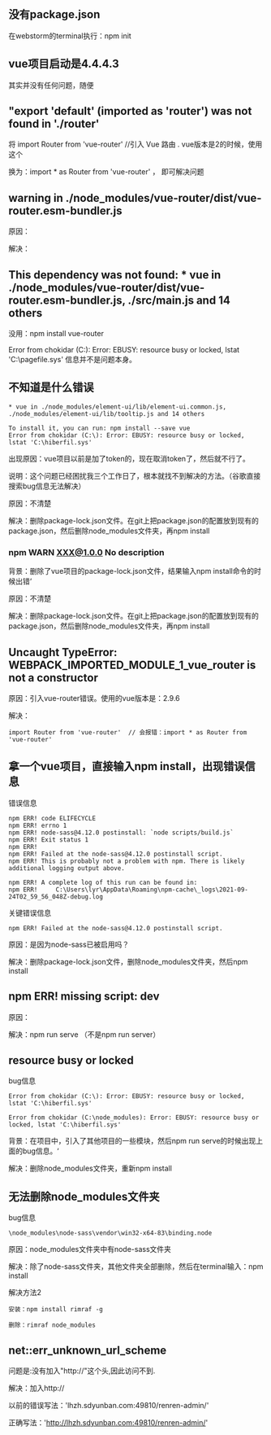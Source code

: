 ## 没有package.json

在webstorm的terminal执行：npm init

## vue项目启动是4.4.4.3

其实并没有任何问题，随便

## "export 'default' (imported as 'router') was not found in './router'



将 import Router from 'vue-router' //引入 Vue 路由 . vue版本是2的时候，使用这个

换为：import * as Router from 'vue-router' ， 即可解决问题

##   warning  in ./node_modules/vue-router/dist/vue-router.esm-bundler.js

原因：

解决：

## This dependency was not found: * vue in ./node_modules/vue-router/dist/vue-router.esm-bundler.js, ./src/main.js and 14 others

没用：npm install vue-router

Error from chokidar (C:\): Error: EBUSY: resource busy or locked, lstat 'C:\pagefile.sys' 信息并不是问题本身。


## 不知道是什么错误

    * vue in ./node_modules/element-ui/lib/element-ui.common.js, ./node_modules/element-ui/lib/tooltip.js and 14 others

    To install it, you can run: npm install --save vue
    Error from chokidar (C:\): Error: EBUSY: resource busy or locked, lstat 'C:\hiberfil.sys'

出现原因：vue项目以前是加了token的，现在取消token了，然后就不行了。

说明：这个问题已经困扰我三个工作日了，根本就找不到解决的方法。（谷歌直接搜索bug信息无法解决）

原因：不清楚

解决：删除package-lock.json文件。在git上把package.json的配置放到现有的package.json，然后删除node_modules文件夹，再npm install

### npm WARN XXX@1.0.0 No description

背景：删除了vue项目的package-lock.json文件，结果输入npm install命令的时候出错‘

原因：不清楚

解决：删除package-lock.json文件。在git上把package.json的配置放到现有的package.json，然后删除node_modules文件夹，再npm install

## Uncaught TypeError: __WEBPACK_IMPORTED_MODULE_1_vue_router__ is not a constructor

原因：引入vue-router错误。使用的vue版本是：2.9.6

解决：
```text
import Router from 'vue-router'  // 会报错：import * as Router from 'vue-router'
```

## 拿一个vue项目，直接输入npm install，出现错误信息

错误信息
```text
npm ERR! code ELIFECYCLE
npm ERR! errno 1
npm ERR! node-sass@4.12.0 postinstall: `node scripts/build.js`
npm ERR! Exit status 1
npm ERR!
npm ERR! Failed at the node-sass@4.12.0 postinstall script.
npm ERR! This is probably not a problem with npm. There is likely additional logging output above.

npm ERR! A complete log of this run can be found in:
npm ERR!     C:\Users\lyr\AppData\Roaming\npm-cache\_logs\2021-09-24T02_59_56_048Z-debug.log
```

关键错误信息
```text
npm ERR! Failed at the node-sass@4.12.0 postinstall script.
```

原因：是因为node-sass已被启用吗？

解决：删除package-lock.json文件，删除node_modules文件夹，然后npm install


## npm ERR! missing script: dev

原因：

解决：npm run serve （不是npm run server）

## resource busy or locked

bug信息
```text
Error from chokidar (C:\): Error: EBUSY: resource busy or locked, lstat 'C:\hiberfil.sys'

Error from chokidar (C:\node_modules): Error: EBUSY: resource busy or locked, lstat 'C:\hiberfil.sys'
```

背景：在项目中，引入了其他项目的一些模块，然后npm run serve的时候出现上面的bug信息。‘

解决：删除node_modules文件夹，重新npm install


## 无法删除node_modules文件夹

bug信息
```text
\node_modules\node-sass\vendor\win32-x64-83\binding.node
```

原因：node_modules文件夹中有node-sass文件夹

解决：除了node-sass文件夹，其他文件夹全部删除，然后在terminal输入：npm install

解决方法2
```text
安装：npm install rimraf -g

删除：rimraf node_modules

```

## net::err_unknown_url_scheme

问题是:没有加入"http://"这个头,因此访问不到.

解决：加入http://

以前的错误写法：'lhzh.sdyunban.com:49810/renren-admin/'

正确写法：'http://lhzh.sdyunban.com:49810/renren-admin/'
